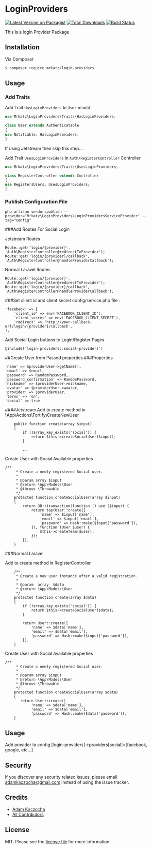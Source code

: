 # LoginProviders

[![Latest Version on Packagist][ico-version]][link-packagist]
[![Total Downloads][ico-downloads]][link-downloads]
[![Build Status][ico-travis]][link-travis]

This is a login Provider Package

## Installation

Via Composer

``` bash
$ composer require mrkatz/login-providers
```

## Usage

### Add Traits

Add Trait `HasLoginProviders` to `User` modal
```php
use Mrkatz\LoginProviders\Traits\HasLoginProviders;

class User extends Authenticatable
{
use Notifiable, HasLoginProviders;
}
```

If using Jetstream then skip this step....

Add Trait `UsesLoginProviders` in `Auth/RegisterController` Controller
```php
use Mrkatz\LoginProviders\Traits\UsesLoginProviders;

class RegisterController extends Controller
{
use RegistersUsers, UsesLoginProviders;
}
```

### Publish Configuration File

```
php artisan vendor:publish --provider="Mrkatz\LoginProviders\LoginProvidersServiceProvider" --tag="config"
```

###Add Routes For Social Login

Jetstream Routes
```
Route::get('login/{provider}', 'Auth\RegisterController@redirectToProvider');
Route::get('login/{provider}/callback', 'Auth\RegisterController@handleProviderCallback');
```
Normal Laravel Routes
```
Route::get('login/{provider}', 'Auth\RegisterController@redirectToProvider');
Route::get('login/{provider}/callback', 'Auth\RegisterController@handleProviderCallback');
```

###Set client id and client secret config/service.php file :

```
'facebook' => [
    'client_id' => env('FACEBOOK_CLIENT_ID'),
    'client_secret' => env('FACEBOOK_CLIENT_SECRET'),
    'redirect' => 'http://your-callback-url/login/{provider}/callback',
],
```

Add Social Login buttons to Login/Register Pages
```
@include('login-providers::social-providers')
```


##Create User from Passed properties
###Properties
````
'name' => $providerUser->getName(),
'email' => $email,
'password' => RandomPassword,
'password_confirmation' => RandomPassword,
'nickname' => $providerUser->nickname,
'avatar' => $providerUser->avatar,
'provider' => $providerUser,
'terms' => 'on',
'social' => true
````

####Jetstream
Add to create method in \App\Actions\Fortify\CreateNewUser
```
    public function create(array $input)
    {
        if (!array_key_exists('social')) {
            return $this->createSocialUser($input);
        }
        
        ...
```
Create User with Social Available properties
```
/**
     * Create a newly registered Social user.
     *
     * @param array $input
     * @return \App\Models\User
     * @throws \Throwable
     */
    protected function createSocialUser(array $input)
    {
        return DB::transaction(function () use ($input) {
            return tap(User::create([
                'name' => $input['name'],
                'email' => $input['email'],
                'password' => Hash::make($input['password']),
            ]), function (User $user) {
                $this->createTeam($user);
            });
        });
    }
```

###Normal Laravel

Add to create method in RegisterController

````
    /**
     * Create a new user instance after a valid registration.
     *
     * @param  array  $data
     * @return \App\Models\User
     */
    protected function create(array $data)
    {
        if (!array_key_exists('social')) {
            return $this->createSocialUser($data);
        }
        
        return User::create([
            'name' => $data['name'],
            'email' => $data['email'],
            'password' => Hash::make($input['password']),
        ]);
    }
````

Create User with Social Available properties
```
/**
     * Create a newly registered Social user.
     *
     * @param array $input
     * @return \App\Models\User
     * @throws \Throwable
     */
    protected function createSocialUser(array $data)
    {
       return User::create([
            'name' => $data['name'],
            'email' => $data['email'],
            'password' => Hash::make($data['password']),
    }
```

## Usage

Add provider to config [login-providers]->providers[social]=[facebook, google, etc...]

## Security

If you discover any security related issues, please email adamkaczocha@gmail.com
instead of using the issue tracker.

## Credits

- [Adam Kaczocha][link-author]
- [All Contributors][link-contributors]

## License

MIT. Please see the [license file](license.md) for more information.

[ico-version]: https://img.shields.io/packagist/v/mrkatz/login-providers.svg?style=flat-square
[ico-downloads]: https://img.shields.io/packagist/dt/mrkatz/login-providers.svg?style=flat-square
[ico-travis]: https://img.shields.io/travis/mrkatz/login-providers/master.svg?style=flat-square

[link-packagist]: https://packagist.org/packages/mrkatz/login-providers
[link-downloads]: https://packagist.org/packages/mrkatz/login-providers
[link-travis]: https://travis-ci.org/mrkatz/login-providers
[link-styleci]: https://styleci.io/repos/12345678
[link-author]: https://github.com/mrkatz
[link-contributors]: ../../contributors
